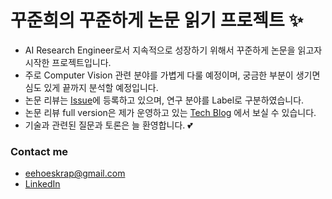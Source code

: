 # 꾸준희의 꾸준하게 논문 읽기 프로젝트 ✨

- AI Research Engineer로서 지속적으로 성장하기 위해서 꾸준하게 논문을 읽고자 시작한 프로젝트입니다.
- 주로 Computer Vision 관련 분야를 가볍게 다룰 예정이며, 궁금한 부분이 생기면 심도 있게 끝까지 분석할 예정입니다.
- 논문 리뷰는 [Issue]에 등록하고 있으며, 연구 분야를 Label로 구분하였습니다. 
- 논문 리뷰 full version은 제가 운영하고 있는 [Tech Blog] 에서 보실 수 있습니다. 
- 기술과 관련된 질문과 토론은 늘 환영합니다. 💕


### Contact me
- eehoeskrap@gmail.com
- [LinkedIn]

[Issue]:https://github.com/eehoeskrap/PaperReview/issues
[Tech Blog]:https://github.com/eehoeskrap
[LinkedIn]:https://www.linkedin.com/in/seohee-park-516544143/
